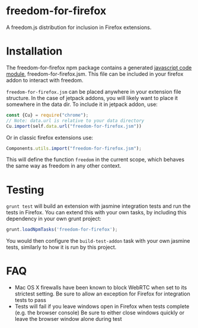 freedom-for-firefox
===================
A freedom.js distribution for inclusion in Firefox extensions.

# Installation
The freedom-for-firefox npm package contains a generated [javascript code module](https://developer.mozilla.org/en-US/docs/Mozilla/JavaScript_code_modules), freedom-for-firefox.jsm. This file can be included in your firefox
addon to interact with freedom.

`freedom-for-firefox.jsm` can be placed anywhere in your extension file structure. In the case of jetpack addons, you will likely want to place it somewhere in the data dir. To include it in jetpack addon, use:

```javascript
const {Cu} = require("chrome");
// Note: data.url is relative to your data directory
Cu.import(self.data.url("freedom-for-firefox.jsm"))
```

Or in classic firefox extensions use:

```javascript
Components.utils.import("freedom-for-firefox.jsm");
```

This will define the function `freedom` in the current scope, which behaves the same way as
freedom in any other context.

# Testing
`grunt test` will build an extension with jasmine integration tests and run the tests in Firefox.
You can extend this with your own tasks, by including this dependency in your own grunt project:

```javascript
grunt.loadNpmTasks('freedom-for-firefox');
```

You would then configure the `build-test-addon` task with your own jasmine tests, similarly to
how it is run by this project.

# FAQ
- Mac OS X firewalls have been known to block WebRTC when set to its strictest setting.
  Be sure to allow an exception for Firefox for integration tests to pass
- Tests will fail if you leave windows open in Firefox when tests complete (e.g. the browser console)
  Be sure to either close windows quickly or leave the browser window alone during test

